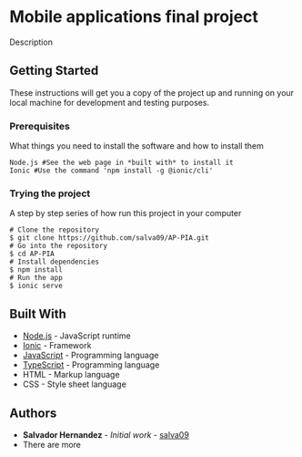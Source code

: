 # Mobile applications final project

Description

## Getting Started

These instructions will get you a copy of the project up and running on your local machine for development and testing purposes.

### Prerequisites

What things you need to install the software and how to install them

```
Node.js #See the web page in *built with* to install it
Ionic #Use the command 'npm install -g @ionic/cli'
```

### Trying the project

A step by step series of how run this project in your computer

```
# Clone the repository
$ git clone https://github.com/salva09/AP-PIA.git
# Go into the repository
$ cd AP-PIA
# Install dependencies
$ npm install
# Run the app
$ ionic serve
```

## Built With

* [Node.js](https://nodejs.org/en/) - JavaScript runtime
* [Ionic](https://ionicframework.com/) - Framework
* [JavaScript](https://www.javascript.com/) - Programming language
* [TypeScript](https://www.typescriptlang.org/) - Programming language
* HTML - Markup language
* CSS - Style sheet language

## Authors

* **Salvador Hernandez** - *Initial work* - [salva09](https://github.com/salva09)
* There are more
